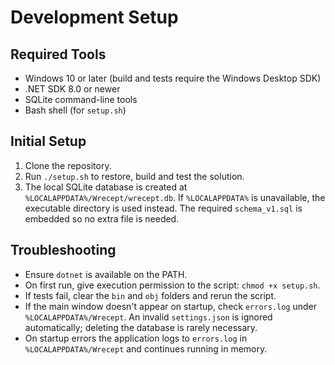 # Development Setup

## Required Tools
- Windows 10 or later (build and tests require the Windows Desktop SDK)
- .NET SDK 8.0 or newer
- SQLite command-line tools
- Bash shell (for `setup.sh`)

## Initial Setup
1. Clone the repository.
2. Run `./setup.sh` to restore, build and test the solution.
3. The local SQLite database is created at `%LOCALAPPDATA%/Wrecept/wrecept.db`.
   If `%LOCALAPPDATA%` is unavailable, the executable directory is used instead.
   The required `schema_v1.sql` is embedded so no extra file is needed.

## Troubleshooting
- Ensure `dotnet` is available on the PATH.
- On first run, give execution permission to the script: `chmod +x setup.sh`.
- If tests fail, clear the `bin` and `obj` folders and rerun the script.
- If the main window doesn't appear on startup, check `errors.log` under
  `%LOCALAPPDATA%/Wrecept`. An invalid `settings.json` is ignored automatically;
  deleting the database is rarely necessary.
- On startup errors the application logs to `errors.log` in `%LOCALAPPDATA%/Wrecept`
  and continues running in memory.

